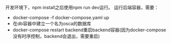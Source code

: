 开发环境下，npm install之后使用npm run dev运行。
运行后端容器，需要：

* docker-compose -f docker-compose.yaml up
* 在db容器中建立一个名为osca的数据库
* docker-compose restart backend重启backend容器(因为docker-compose没有时序控制，backend会退出，需要重启)
